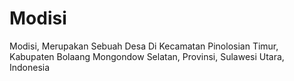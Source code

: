 # Modisi
Modisi, Merupakan Sebuah Desa Di Kecamatan Pinolosian Timur, Kabupaten Bolaang Mongondow Selatan, Provinsi, Sulawesi Utara, Indonesia
